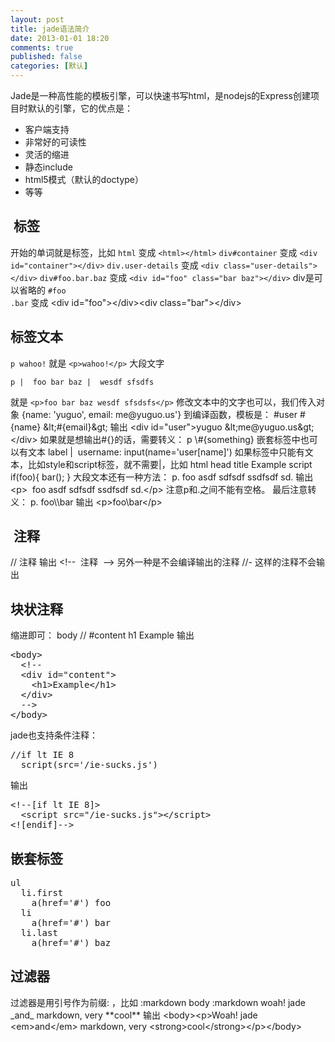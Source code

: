 ```yaml
---
layout: post
title: jade语法简介
date: 2013-01-01 18:20
comments: true
published: false
categories: [默认]
---
```

Jade是一种高性能的模板引擎，可以快速书写html，是nodejs的Express创建项目时默认的引擎，它的优点是：
<ul>
	<li>客户端支持</li>
	<li>非常好的可读性</li>
	<li>灵活的缩进</li>
	<li>静态include</li>
	<li>html5模式（默认的doctype）</li>
	<li>等等</li>
</ul>
<h2> 标签</h2>
开始的单词就是标签，比如
<code>html</code>
变成 <code>&lt;html&gt;&lt;/html&gt;</code>
<code>div#container</code>
变成 <code>&lt;div id="container"&gt;&lt;/div&gt;</code>
<code>div.user-details</code>
变成 <code>&lt;div class="user-details"&gt;&lt;/div&gt;</code>
<code>div#foo.bar.baz</code>
变成 <code>&lt;div id="foo" class="bar baz"&gt;&lt;/div&gt;</code>
div是可以省略的
<code>#foo
.bar</code>
变成 &lt;div id="foo"&gt;&lt;/div&gt;&lt;div class="bar"&gt;&lt;/div&gt;
<h2>标签文本</h2>
<code>p wahoo!</code>
就是 <code>&lt;p&gt;wahoo!&lt;/p&gt;</code>
大段文字
<pre><code>p |  foo bar baz |  wesdf sfsdfs</code></pre>
就是 <code>&lt;p&gt;foo bar baz wesdf sfsdsfs&lt;/p&gt;</code>
修改文本中的文字也可以，我们传入对象 {name: 'yuguo', email: me@yuguo.us'} 到编译函数，模板是：
#user #{name} &amp;lt;#{email}&amp;gt;
输出 &lt;div id="user"&gt;yuguo &amp;lt;me@yuguo.us&amp;gt;&lt;/div&gt;
如果就是想输出#{}的话，需要转义：
p \#{something}
嵌套标签中也可以有文本
label
|  username:
input(name='user[name]')
如果标签中只能有文本，比如style和script标签，就不需要|，比如
html
head
title Example
script
if(foo){
bar();
}
大段文本还有一种方法：
p.
foo asdf
sdfsdf
ssdfsdf
sd.
输出
&lt;p&gt;  foo asdf
sdfsdf
ssdfsdf
sd.&lt;/p&gt;
注意p和.之间不能有空格。
最后注意转义：
p.
foo\\bar
输出
&lt;p&gt;foo\bar&lt;/p&gt;
<h2> 注释</h2>
// 注释
输出
&lt;!--  注释  --&gt;
另外一种是不会编译输出的注释
//- 这样的注释不会输出
<h2>块状注释</h2>
缩进即可：
body
//
#content
h1 Example
输出
<pre>&lt;body&gt;
  &lt;!--
  &lt;div id="content"&gt;
    &lt;h1&gt;Example&lt;/h1&gt;
  &lt;/div&gt;
  --&gt;
&lt;/body&gt;</pre>
jade也支持条件注释：
<pre>//if lt IE 8
  script(src='/ie-sucks.js')</pre>
<pre>输出</pre>
<pre>&lt;!--[if lt IE 8]&gt;
  &lt;script src="/ie-sucks.js"&gt;&lt;/script&gt;
&lt;![endif]--&gt;</pre>
<h2>嵌套标签</h2>
<pre>ul
  li.first
    a(href='#') foo
  li
    a(href='#') bar
  li.last
    a(href='#') baz</pre>
<h2>过滤器</h2>
过滤器是用引号作为前缀: ，比如 :markdown
body
:markdown
woah! jade _and_ markdown, very **cool**
输出
&lt;body&gt;&lt;p&gt;Woah! jade &lt;em&gt;and&lt;/em&gt; markdown, very &lt;strong&gt;cool&lt;/strong&gt;&lt;/p&gt;&lt;/body&gt;
